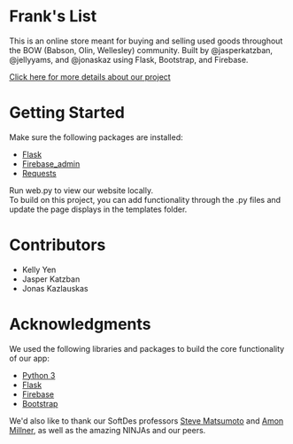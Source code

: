 # Frank's List
This is an online store meant for buying and selling used goods throughout the BOW (Babson, Olin, Wellesley) community. Built by @jasperkatzban, @jellyyams, and @jonaskaz using Flask, Bootstrap, and Firebase.
    
[Click here for more details about our project](https://sd2020spring.github.io/DepthProject-kelly-jasper-jonas/)

# Getting Started  
Make sure the following packages are installed:  
- [Flask](https://flask.palletsprojects.com)
- [Firebase_admin](https://firebase.google.com/) 
- [Requests](https://requests.readthedocs.io/en/master/)
  
Run web.py to view our website locally.  
To build on this project, you can add functionality through the .py files and update the page displays in the templates folder.  

# Contributors  
- Kelly Yen  
- Jasper Katzban  
- Jonas Kazlauskas  

# Acknowledgments  
We used the following libraries and packages to build the core functionality of our app:
- [Python 3](https://www.python.org/)
- [Flask](https://flask.palletsprojects.com)
- [Firebase](https://firebase.google.com/)
- [Bootstrap](https://getbootstrap.com/)

We'd also like to thank our SoftDes professors [Steve Matsumoto](https://www.stevematsumoto.net/) and [Amon Millner](http://www.amonmillner.com/), as well as the amazing NINJAs and our peers. 

